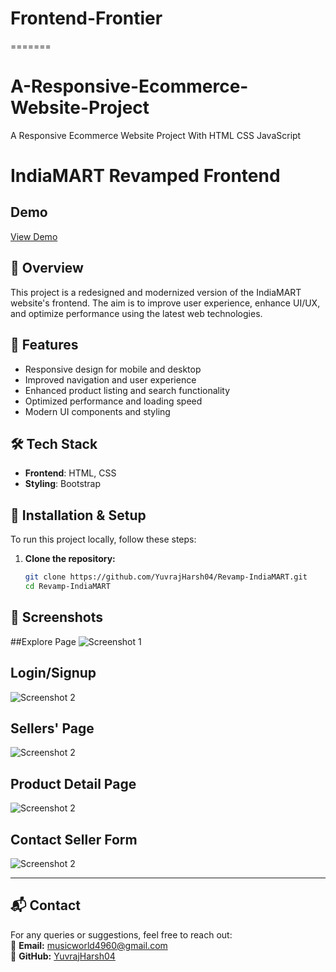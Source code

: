 # Frontend-Frontier
=======
# A-Responsive-Ecommerce-Website-Project
A Responsive Ecommerce Website Project With HTML CSS JavaScript
# IndiaMART Revamped Frontend  

## Demo
[View Demo](https://frontend-frontier.vercel.app/index.html)

## 📌 Overview  
This project is a redesigned and modernized version of the IndiaMART website's frontend. The aim is to improve user experience, enhance UI/UX, and optimize performance using the latest web technologies.  

## 🚀 Features  
- Responsive design for mobile and desktop  
- Improved navigation and user experience  
- Enhanced product listing and search functionality  
- Optimized performance and loading speed  
- Modern UI components and styling  

## 🛠️ Tech Stack  
- **Frontend**: HTML, CSS 
- **Styling**: Bootstrap 

## 📂 Installation & Setup  
To run this project locally, follow these steps:  

1. **Clone the repository:**  
   ```bash
   git clone https://github.com/YuvrajHarsh04/Revamp-IndiaMART.git
   cd Revamp-IndiaMART

## 📸 Screenshots  
##Explore Page
![Screenshot 1](assets/img/SC1.png)

## Login/Signup

![Screenshot 2](assets/img/SC2.png) 

## Sellers' Page

![Screenshot 2](assets/img/SC3.png) 

## Product Detail Page

![Screenshot 2](assets/img/SC4.png) 

## Contact Seller Form

![Screenshot 2](assets/img/SC5.png) 

---

## 📬 Contact  

For any queries or suggestions, feel free to reach out:  
📧 **Email:** [musicworld4960@gmail.com](mailto:musicworld4960@gmail.com)  
🔗 **GitHub:** [YuvrajHarsh04](https://github.com/YuvrajHarsh04)  

